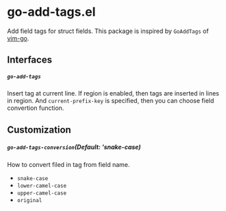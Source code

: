 # go-add-tags.el

Add field tags for struct fields. This package is inspired by `GoAddTags` of [vim-go](https://github.com/fatih/vim-go).

## Interfaces

##### `go-add-tags`

Insert tag at current line. If region is enabled, then tags are inserted in lines in region. And `current-prefix-key` is specified, then you can choose field convertion function.

## Customization

##### `go-add-tags-conversion`(Default: 'snake-case)

How to convert filed in tag from field name.

- `snake-case`
- `lower-camel-case`
- `upper-camel-case`
- `original`
